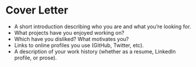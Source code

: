 Cover Letter
==

- A short introduction describing who you are and what you’re looking for.
- What projects have you enjoyed working on?
- Which have you disliked? What motivates you?
- Links to online profiles you use (GitHub, Twitter, etc).
- A description of your work history (whether as a resume, LinkedIn profile, or prose).
